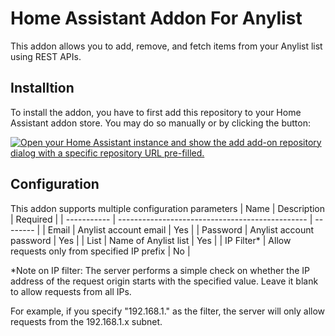 # Home Assistant Addon For Anylist
This addon allows you to add, remove, and fetch items from your Anylist list using REST APIs.

## Installtion
To install the addon, you have to first add this repository to your Home Assistant addon store. You may do so manually or by clicking the button:


[![Open your Home Assistant instance and show the add add-on repository dialog with a specific repository URL pre-filled.](https://my.home-assistant.io/badges/supervisor_add_addon_repository.svg)](https://my.home-assistant.io/redirect/supervisor_add_addon_repository/?repository_url=https%3A%2F%2Fgithub.com%2Fkevdliu%2Fhassio-addon-anylist)


## Configuration
This addon supports multiple configuration parameters
| Name        | Description                                     | Required |
| ----------- | ----------------------------------------------- | -------- |
| Email       | Anylist account email                           | Yes      |
| Password    | Anylist account password                        | Yes      |
| List        | Name of Anylist list                            | Yes      |
| IP Filter*  | Allow requests only from specified IP prefix    | No       |

*Note on IP filter: The server performs a simple check on whether the IP address of the request origin starts with the specified value. Leave it blank to allow requests from all IPs.

For example, if you specify "192.168.1." as the filter, the server will only allow requests from the 192.168.1.x subnet.
